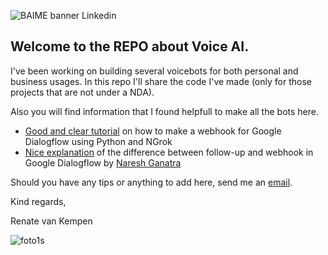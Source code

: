 ![BAIME banner Linkedin](https://user-images.githubusercontent.com/47600826/73174265-9c3c5e80-4107-11ea-858b-c2c9f5304729.png)

## Welcome to the REPO about Voice AI. 

I've been working on building several voicebots for both personal and business usages. 
In this repo I'll share the code I've made (only for those projects that are not under a NDA). 

Also you will find information that I found helpfull to make all the bots here. 

- [Good and clear tutorial](https://tutorials.botsfloor.com/dialogflow-fulfillment-webhook-tutorial-7cf4ceba0e5e) on how to make a webhook for Google Dialogflow using Python and NGrok
- [Nice explanation](https://www.youtube.com/watch?v=WzccjhAuqBo) of the difference between follow-up and webhook in Google Dialogflow by [Naresh Ganatra](https://github.com/nareshganatra)


Should you have any tips or anything to add here, send me an [email](renate@baime.nl). 

Kind regards, 

Renate van Kempen

![foto1s](https://user-images.githubusercontent.com/47600826/73173281-4f578880-4105-11ea-8862-4c54a530e7f4.jpg)
